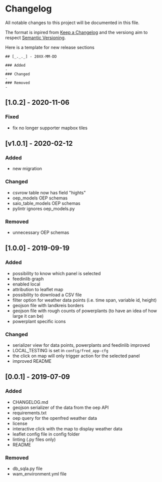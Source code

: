 # Changelog
All notable changes to this project will be documented in this file.

The format is inpired from [Keep a Changelog](http://keepachangelog.com/en/1.0.0/)
and the versiong aim to respect [Semantic Versioning](http://semver.org/spec/v2.0.0.html).

Here is a template for new release sections

```
## [_._._] - 20XX-MM-DD

### Added
-
### Changed
-
### Removed
-
```
## [1.0.2] - 2020-11-06

### Fixed
- fix no longer supporter mapbox tiles

## [v1.0.1] - 2020-02-12

### Added
- new migration 

### Changed
- csvrow table now has field "hights"
- oep_models OEP schemas
- saio_table_models OEP schemas
- pylintr ignores oep_models.py 

### Removed
- unnecessary OEP schemas


## [1.0.0] - 2019-09-19

### Added
- possibility to know which panel is selected
- feedinlib graph
- enabled local
- attribution to leaflet map
- possibility to download a CSV file
- filter option for weather data points (i.e. time span, variable id, height)
- geojson file with landkreis borders
- geojson file with rough counts of powerplants (to have an idea of how large it can be)
- powerplant specific icons

### Changed
- serializer view for data points, powerplants and feedinlib improved
- LOCAL_TESTING is set in `config/fred_app-cfg`
- the click on map will only trigger action for the selected panel
- improved README


## [0.0.1] - 2019-07-09

### Added
- CHANGELOG.md
- geojson serializer of the data from the oep API
- requirements.txt
- oep query for the openfred weather data
- license
- interactive click with the map to display weather data
- leaflet config file in config folder
- linting (.py files only)
- README

### Removed
- db_sqla.py file
- wam_environment.yml file

